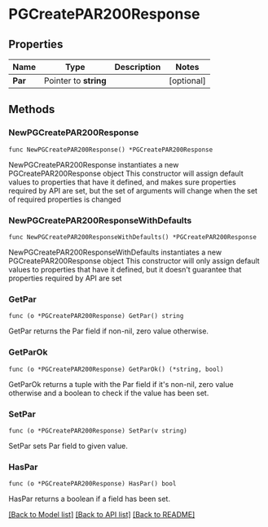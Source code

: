 # PGCreatePAR200Response

## Properties

Name | Type | Description | Notes
------------ | ------------- | ------------- | -------------
**Par** | Pointer to **string** |  | [optional] 

## Methods

### NewPGCreatePAR200Response

`func NewPGCreatePAR200Response() *PGCreatePAR200Response`

NewPGCreatePAR200Response instantiates a new PGCreatePAR200Response object
This constructor will assign default values to properties that have it defined,
and makes sure properties required by API are set, but the set of arguments
will change when the set of required properties is changed

### NewPGCreatePAR200ResponseWithDefaults

`func NewPGCreatePAR200ResponseWithDefaults() *PGCreatePAR200Response`

NewPGCreatePAR200ResponseWithDefaults instantiates a new PGCreatePAR200Response object
This constructor will only assign default values to properties that have it defined,
but it doesn't guarantee that properties required by API are set

### GetPar

`func (o *PGCreatePAR200Response) GetPar() string`

GetPar returns the Par field if non-nil, zero value otherwise.

### GetParOk

`func (o *PGCreatePAR200Response) GetParOk() (*string, bool)`

GetParOk returns a tuple with the Par field if it's non-nil, zero value otherwise
and a boolean to check if the value has been set.

### SetPar

`func (o *PGCreatePAR200Response) SetPar(v string)`

SetPar sets Par field to given value.

### HasPar

`func (o *PGCreatePAR200Response) HasPar() bool`

HasPar returns a boolean if a field has been set.


[[Back to Model list]](../README.md#documentation-for-models) [[Back to API list]](../README.md#documentation-for-api-endpoints) [[Back to README]](../README.md)


